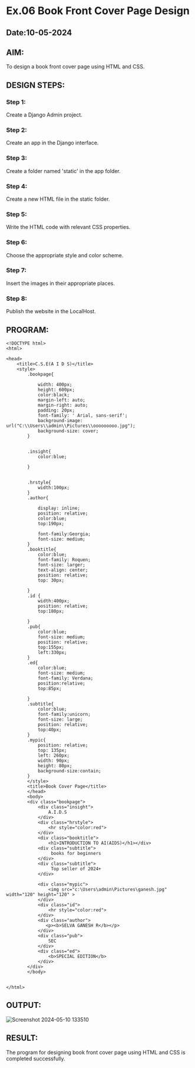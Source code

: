 # Ex.06 Book Front Cover Page Design
## Date:10-05-2024

## AIM:
To design a book front cover page using HTML and CSS.

## DESIGN STEPS:

### Step 1:
Create a Django Admin project.

### Step 2:
Create an app in the Django interface.

### Step 3:
Create a folder named 'static' in the app folder.

### Step 4:
Create a new HTML file in the static folder.

### Step 5:
Write the HTML code with relevant CSS properties.

### Step 6:
Choose the appropriate style and color scheme.

### Step 7:
Insert the images in their appropriate places.

### Step 8:
Publish the website in the LocalHost.

## PROGRAM:
```
<!DOCTYPE html>
<html>

<head>
    <title>C.S.E(A I D S)</title>
    <style>
        .bookpage{

            width: 400px;
            height: 600px;
            color:black;
            margin-left: auto;
            margin-right: auto;
            padding: 20px;
            font-family: ' Arial, sans-serif';
            background-image: url("C:\\Users\\admin\\Pictures\\ooooooooo.jpg");
            background-size: cover;
        }
            
        
        .insight{
            color:blue;
        
        }
        
        
        .hrstyle{
            width:100px;
        }
        .author{
        
            display: inline;
            position: relative;
            color:blue;
            top:190px;
            
            font-family:Georgia;
            font-size: medium;
        }
        .booktitle{
            color:blue;
            font-family: Roquen;
            font-size: larger;
            text-align: center;
            position: relative;
            top: 30px;
        
        }
        .id {
            width:400px;
            position: relative;
            top:180px;
            
        }
        .pub{
            color:blue;
            font-size: medium;
            position: relative;
            top:155px;
            left:330px;
        }
        .ed{
            color:blue;
            font-size: medium;
            font-family: Verdana;
            position:relative;
            top:85px;
        
        }
        .subtitle{
            color:blue;
            font-family:unicorn;
            font-size: large;
            position: relative;
            top:40px;
        }
        .mypic{
            position: relative;
            top: 135px;
            left: 260px;
            width: 90px;
            height: 80px;
            background-size:contain;
        }
        </style>
        <title>Book Cover Page</title>
        </head>
        <body>
        <div class="bookpage">
            <div class="insight">
                A.I.D.S
            </div>
            <div class="hrstyle">
                <hr style="color:red">
            </div>
            <div class="booktitle">
                <h1>INTRODUCTION TO AI(AIDS)</h1></div>
            <div class="subtitle">
                 books for beginners
            </div>
            <div class="subtitle">
                 Top seller of 2024+
            </div>

            <div class="mypic">
                <img src="c:\Users\admin\Pictures\ganesh.jpg" width="120" height="120" >
            </div>
            <div class="id">
                <hr style="color:red">
            </div>
            <div class="author">
               <p><b>SELVA GANESH R</b></p>
            </div>
            <div class="pub">
                SEC
            </div>
            <div class="ed">
                <b>SPECIAL EDITION</b>
            </div>
        </div>
        </body>
        

</html>
```

## OUTPUT:
![Screenshot 2024-05-10 133510](https://github.com/GANESH23012861/cover/assets/147139861/3739605f-ca0d-4ce0-9538-5f70c470e631)


## RESULT:
The program for designing book front cover page using HTML and CSS is completed successfully.
